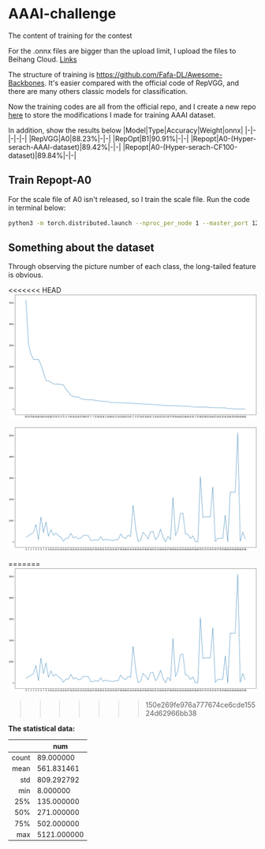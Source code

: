 # AAAI-challenge
The content of training for the contest

For the .onnx files are bigger than the upload limit, I upload the files to Beihang Cloud. [Links](https://bhpan.buaa.edu.cn:443/link/B1A7ECE0C3F03ADDED6FF56F3A7A1897)

The structure of training is https://github.com/Fafa-DL/Awesome-Backbones. It's easier compared with the official code of RepVGG, and there are many others classic models for classification.

Now the training codes are all from the official repo, and I create a new repo [here](https://github.com/qhy991/AAAI) to store the modifications I made for training AAAI dataset.

In addition, show the results below
|Model|Type|Accuracy|Weight|onnx|
|-|-|-|-|-|
|RepVGG|A0|88.23%|-|-|
|RepOpt|B1|90.91%|-|-|
|Repopt|A0-(Hyper-serach-AAAI-dataset)|89.42%|-|-|
|Repopt|A0-(Hyper-serach-CF100-dataset)|89.84%|-|-|


## Train Repopt-A0
For the scale file of A0 isn't released, so I train the scale file. Run the code in terminal below:
```sh
python3 -m torch.distributed.launch --nproc_per_node 1 --master_port 12349 main_repopt.py --data-path /data/AAAI/Awesome-Backbones/datasets --arch RepOpt-VGG-A0-hs --batch-size 32 --tag search --opts TRAIN.EPOCHS 240 TRAIN.BASE_LR 0.1 TRAIN.WEIGHT_DECAY 4e-5 TRAIN.WARMUP_EPOCHS 10 MODEL.LABEL_SMOOTHING 0.1 DATA.DATASET imagenet 
```

## Something about the dataset

Through observing the picture number of each class, the long-tailed feature is obvious.

<<<<<<< HEAD
![the_dist_of the_dataset_decreasing](pic\the_dist_of_the_dataset_decreasing.png)



![the distribution of the dataset](pic\the_dist_of_the_dataset.png)


=======
![the distribution of the dataset](./pic/the_dist_of_the_dataset.png)
>>>>>>> 150e269fe976a777674ce6cde15524d62966bb38

**The statistical data:**

|       | num         |
| ----: | ----------- |
| count | 89.000000   |
|  mean | 561.831461  |
|   std | 809.292792  |
|   min | 8.000000    |
|   25% | 135.000000  |
|   50% | 271.000000  |
|   75% | 502.000000  |
|   max | 5121.000000 |

